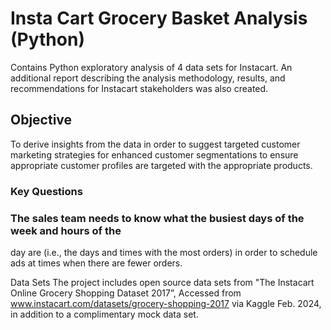 # Insta Cart Grocery Basket Analysis (Python)
Contains Python exploratory analysis of 4 data sets for Instacart. An additional report describing the analysis methodology, results, and recommendations for Instacart stakeholders was also created.
## Objective
To derive insights from the data in order to suggest targeted customer marketing strategies for enhanced customer segmentations to ensure appropriate customer profiles are targeted with the appropriate products. 
### Key Questions
### The sales team needs to know what the busiest days of the week and hours of the
day are (i.e., the days and times with the most orders) in order to schedule ads at
times when there are fewer orders.

Data Sets
The project includes open source data sets from "The Instacart Online Grocery Shopping
Dataset 2017”, Accessed from www.instacart.com/datasets/grocery-shopping-2017
via Kaggle Feb. 2024, in addition to a complimentary mock data set.
